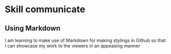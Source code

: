 # <h1>Skill communicate</h1>
## <h2>Using Markdown</h2>
I am learning to make use of Markdown for making stylings in Github so that I can showcase my work to the viewers in an appeasing manner
